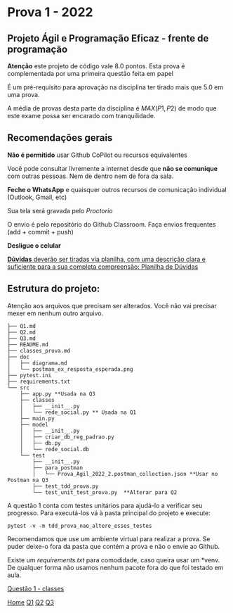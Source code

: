 # Prova 1 - 2022

## Projeto Ágil e Programação Eficaz - frente de programação

**Atenção** este projeto de código vale 8.0 pontos. Esta prova é complementada por uma primeira questão feita em papel 

É um pré-requisito para aprovação na disciplina ter tirado mais que $5.0$ em uma prova. 


A média de provas desta parte da disciplina é $MAX(P1, P2)$ de modo que este exame possa ser encarado com tranquilidade. 

## Recomendações gerais 

**Não é permitido** usar Github CoPilot ou recursos equivalentes 

Você pode consultar livremente a internet desde que **não se comunique** com outras pessoas. Nem de dentro nem de fora da sala.

**Feche o WhatsApp** e quaisquer outros recursos de comunicação individual (Outlook, Gmail, etc)

Sua tela será gravada pelo *Proctorio*

O envio é pelo repositório do Github Classroom. Faça envios frequentes (add + commit + push)

**Desligue o celular**

[**Dúvidas** deverão ser tiradas via planilha, com uma descrição clara e suficiente para a sua completa compreensão: Planilha de Dúvidas](https://docs.google.com/spreadsheets/d/1_coT1y0jJQLcq-36JvT5sBIhJRb8q8xEPj1BbOvDJA4/edit#gid=0)

## Estrutura do projeto:

Atenção aos arquivos que precisam ser alterados. Você não vai precisar mexer em nenhum outro arquivo. 


```
├── Q1.md
├── Q2.md
├── Q3.md
├── README.md
├── classes_prova.md
├── doc
│   ├── diagrama.md
│   └── postman_ex_resposta_esperada.png
├── pytest.ini
├── requirements.txt
└── src
    ├── app.py **Usada na Q3
    ├── classes
    │   ├── __init__.py
    │   └── rede_social.py ** Usada na Q1
    ├── main.py
    ├── model
    │   ├── __init__.py
    │   ├── criar_db_reg_padrao.py
    │   ├── db.py
    │   └── rede_social.db
    └── test
        ├── __init__.py
        ├── para_postman
        │   └── Prova_Agil_2022_2.postman_collection.json **Usar no Postman na Q3
        ├── test_tdd_prova.py
        └── test_unit_test_prova.py  **Alterar para Q2
```

A questão 1 conta com testes unitários para ajudá-lo a verificar seu progresso. Para executá-los vá à pasta principal do projeto e execute: 

    pytest -v -m tdd_prova_nao_altere_esses_testes

Recomendamos que use um ambiente virtual para realizar a prova. Se puder deixe-o fora da pasta que contém a prova e não o envie ao Github. 

Existe um *requirements.txt* para comodidade, caso queira usar um *venv.  De qualquer forma não usamos nenhum pacote fora do que foi testado em aula. 

[Questão 1 - classes](./classes_prova.md)


[Home](./README.md)
[Q1](./Q1.md)
[Q2](./Q2.md)
[Q3](./Q3.md)
